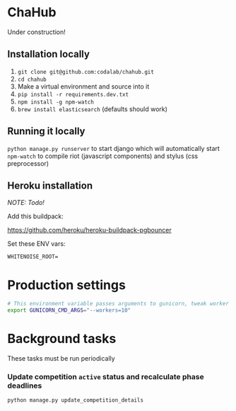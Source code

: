 # ChaHub

Under construction!


## Installation locally

1. `git clone git@github.com:codalab/chahub.git`
1. `cd chahub`
1. Make a virtual environment and source into it
1. `pip install -r requirements.dev.txt`
1. `npm install -g npm-watch`
1. `brew install elasticsearch` (defaults should work)


## Running it locally


`python manage.py runserver` to start django which will automatically start `npm-watch` to compile riot (javascript components) and stylus (css preprocessor)


## Heroku installation

_NOTE: Todo!_

Add this buildpack:

https://github.com/heroku/heroku-buildpack-pgbouncer

Set these ENV vars:

```
WHITENOISE_ROOT=
```

# Production settings


```bash
# This environment variable passes arguments to gunicorn, tweak worker count here
export GUNICORN_CMD_ARGS="--workers=10"
```


# Background tasks

These tasks must be run periodically


### Update competition `active` status and recalculate phase deadlines

```bash
python manage.py update_competition_details
```

